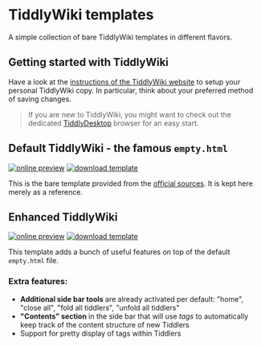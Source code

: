 # TiddlyWiki templates

A simple collection of bare TiddlyWiki templates in different flavors.

## Getting started with TiddlyWiki

Have a look at the [instructions of the TiddlyWiki website](https://tiddlywiki.com/#GettingStarted) to setup your personal TiddlyWiki copy. In particular, think about your preferred method of saving changes.

> If you are new to TiddlyWiki, you might want to check out the dedicated [TiddlyDesktop](https://github.com/Jermolene/TiddlyDesktop) browser for an easy start.

## Default TiddlyWiki - the famous `empty.html`

[![online preview](https://img.shields.io/badge/Online%20preview-click%20here-blue)](https://htmlpreview.github.io/?https://raw.githubusercontent.com/tempse/TiddlyWiki-templates/master/empty.html)
[![download template](https://img.shields.io/badge/download%20template-empty.html-blueviolet)](https://github.com/tempse/TiddlyWiki-templates/raw/master/empty.html)

This is the bare template provided from the [official sources](https://tiddlywiki.com/#GettingStarted). It is kept here merely as a reference.

## Enhanced TiddlyWiki

[![online preview](https://img.shields.io/badge/Online%20preview-click%20here-blue)](https://htmlpreview.github.io/?https://raw.githubusercontent.com/tempse/TiddlyWiki-templates/master/enhanced.html)
[![download template](https://img.shields.io/badge/download%20template-enhanced.html-blueviolet)](https://github.com/tempse/TiddlyWiki-templates/raw/master/enhanced.html)

This template adds a bunch of useful features on top of the default `empty.html` file.

### Extra features:
- **Additional side bar tools** are already activated per default: "home", "close all", "fold all tiddlers", "unfold all tiddlers"
- **"Contents" section** in the side bar that will use *tags* to automatically keep track of the content structure of new Tiddlers
- Support for pretty display of tags within Tiddlers
